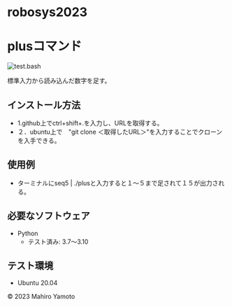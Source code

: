 # robosys2023
# plusコマンド
![test.bash](https://github.com/m1031/robosys2023/actions/workflows/test.yml/badge.svg)

標準入力から読み込んだ数字を足す。

## インストール方法
* 1.github上でctrl+shift+.を入力し、URLを取得する。
 * ２．ubuntu上で　"git clone ＜取得したURL＞"を入力することでクローンを入手できる。
## 使用例
* ターミナルにseq5 | ./plusと入力すると１～５まで足されて１５が出力される。 

## 必要なソフトウェア
* Python
  * テスト済み: 3.7〜3.10

## テスト環境
* Ubuntu 20.04

© 2023 Mahiro Yamoto
